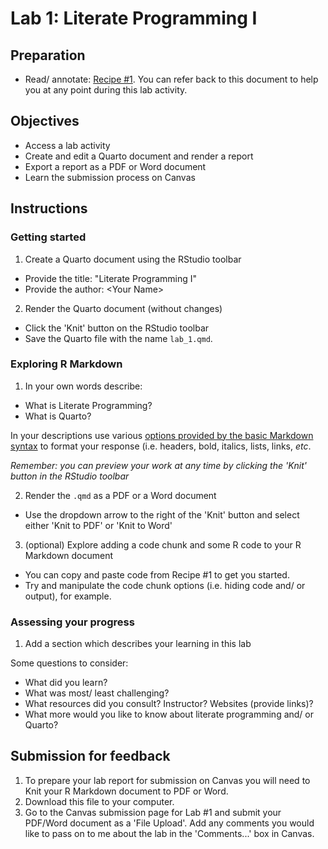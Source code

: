 # Lab 1: Literate Programming I

<!-- NOTE: 
You can preview this README.md document by clicking the 'Preview' button in the RStudio toolbar. The rendered document will appear in the 'Viewer' pane to the right as a formatted report.
-->

## Preparation

- Read/ annotate: [Recipe \#1](https://lin380.github.io/tadr/articles/recipe_1.html). You can refer back to this document to help you at any point during this lab activity.

## Objectives

- Access a lab activity
- Create and edit a Quarto document and render a report
- Export a report as a PDF or Word document
- Learn the submission process on Canvas

## Instructions

### Getting started

1. Create a Quarto document using the RStudio toolbar
  - Provide the title: "Literate Programming I"
  - Provide the author: \<Your Name\>
2. Render the Quarto document (without changes)
  - Click the 'Knit' button on the RStudio toolbar
  - Save the Quarto file with the name `lab_1.qmd`.

### Exploring R Markdown

1. In your own words describe:

- What is Literate Programming?
- What is Quarto?

In your descriptions use various [options provided by the basic Markdown syntax](https://rmarkdown.rstudio.com/authoring_basics.html) to format your response (i.e. headers, bold, italics, lists, links, *etc*.

*Remember: you can preview your work at any time by clicking the 'Knit' button in the RStudio toolbar*

2. Render the `.qmd` as a PDF or a Word document
  - Use the dropdown arrow to the right of the 'Knit' button and select either 'Knit to PDF' or 'Knit to Word'

3. (optional) Explore adding a code chunk and some R code to your R Markdown document
  - You can copy and paste code from Recipe #1 to get you started.
  - Try and manipulate the code chunk options (i.e. hiding code and/ or output), for example.

### Assessing your progress

1. Add a section which describes your learning in this lab

Some questions to consider: 

  - What did you learn?
  - What was most/ least challenging?
  - What resources did you consult? Instructor? Websites (provide links)?
  - What more would you like to know about literate programming and/ or Quarto?

## Submission for feedback

1. To prepare your lab report for submission on Canvas you will need to Knit your R Markdown document to PDF or Word. 
2. Download this file to your computer.
3. Go to the Canvas submission page for Lab #1 and submit your PDF/Word document as a 'File Upload'. Add any comments you would like to pass on to me about the lab in the 'Comments...' box in Canvas.
